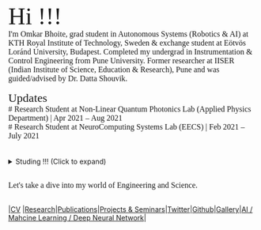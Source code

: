 <html>
<body>
  <font size="50" style="font-family:Montserrat;" >Hi !!!  </font> 
 <br>
<font size="3" style="font-family:Montserrat;" > I'm Omkar Bhoite, grad student in Autonomous Systems (Robotics & AI) at KTH Royal Institute of Technology, Sweden & exchange student at Eötvös Loránd University, Budapest. Completed my undergrad in Instrumentation & Control Engineering from Pune University.  Former researcher at IISER (Indian Institute of Science, Education & Research), Pune and was guided/advised by Dr. Datta Shouvik.</font> <br><br>
 <font size="5" style="font-family:Montserrat;" > Updates </font> 
  <font size="3" style="font-family:Montserrat;" ><br># Research Student at Non-Linear Quantum Photonics Lab (Applied Physics Department) | Apr 2021 – Aug 2021 <br>
    # Research Student at NeuroComputing Systems Lab (EECS) | Feb 2021 – July 2021 </font> <br> <br>

</body>
</html>
<br>
<details>
      <summary>Studing !!! (Click to expand)</summary><br>
   <details>
      <summary><font size="5" style="font-family:Montserrat;" > Courses taken at KTH Royal Insitute of Technology, Sweden </font>  (Click to expand)</summary>
      <font size="3" style="font-family:Montserrat;" ><br># Machine Learning <br>
    # Artificial Intelligence <br> # Introduction to Robotics <br> # Entrepreneurship for Engineers <br> # Distributed Aritificial Intelligence and Intelligent Agents <br> # Research Methodology and Scientific Writing <br> # Business Development Lab <br> # Technology-based Entrepreneurship <br> # Summer School - Introduction to Internet of Things </font>
    </details>
    <details>
      <summary><font size="5" style="font-family:Montserrat;" > Courses currently studying at ELTE, Budapest </font> (Click to expand)</summary>
      <font size="3" style="font-family:Montserrat;" ><br># Applied Deep Learning <br>
    # Design and Analysis of Algorithms <br> # I&E Study <br> # Image and Video Processing <br> # AI Robotics <br> # System and Control Theory <br> # 3D Sensing & Sensor Fusion </font> <br> <br>
    </details>
    </details>
<br>

<font size="3" style="font-family:Montserrat;" > Let's take a dive into my world of Engineering and Science.</font> <br> <br>


|[CV](https://github.com/omkarbhoite25/Doc/raw/master/Omkar_CV.pdf) |[Research](r.md)|[Publications](p.md)|[Projects & Seminars](pro.md)|[Twitter](https://twitter.com/Omkar64737805)|[Github](https://github.com/omkarbhoite25)|[Gallery](g.md)|[AI / Mahcine Learning / Deep Neural Network](ai.md)|


